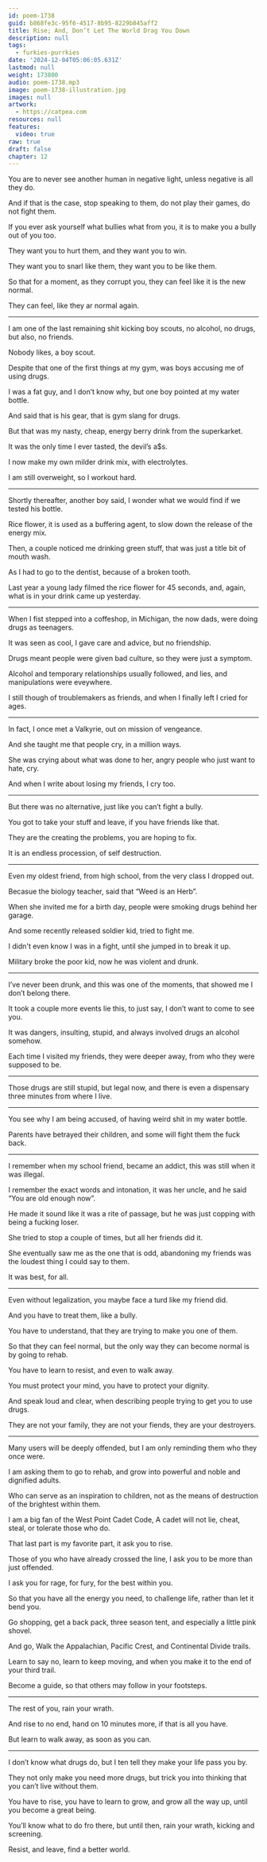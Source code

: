 ```yaml
---
id: poem-1738
guid: b868fe3c-95f6-4517-8b95-8229b845aff2
title: Rise; And, Don’t Let The World Drag You Down
description: null
tags:
  - furkies-purrkies
date: '2024-12-04T05:06:05.631Z'
lastmod: null
weight: 173800
audio: poem-1738.mp3
image: poem-1738-illustration.jpg
images: null
artwork:
  - https://catpea.com
resources: null
features:
  video: true
raw: true
draft: false
chapter: 12
---
```


You are to never see another human in negative light,
unless negative is all they do.

And if that is the case, stop speaking to them,
do not play their games, do not fight them.

If you ever ask yourself what bullies what from you,
it is to make you a bully out of you too.

They want you to hurt them,
and they want you to win.

They want you to snarl like them,
they want you to be like them.

So that for a moment, as they corrupt you,
they can feel like it is the new normal.

They can feel,
like they ar normal again.

---

I am one of the last remaining shit kicking boy scouts,
no alcohol, no drugs, but also, no friends.

Nobody likes,
a boy scout.

Despite that one of the first things at my gym,
was boys accusing me of using drugs.

I was a fat guy, and I don’t know why,
but one boy pointed at my water bottle.

And said that is his gear,
that is gym slang for drugs.

But that was my nasty, cheap,
energy berry drink from the superkarket.

It was the only time I ever tasted,
the devil’s a$s.

I now make my own milder drink mix,
with electrolytes.

I am still overweight,
so I workout hard.

---

Shortly thereafter, another boy said,
I wonder what we would find if we tested his bottle.

Rice flower, it is used as a buffering agent,
to slow down the release of the energy mix.

Then, a couple noticed me drinking green stuff,
that was just a title bit of mouth wash.

As I had to go to the dentist,
because of a broken tooth.

Last year a young lady filmed the rice flower for 45 seconds,
and, again, what is in your drink came up yesterday.

---

When I fist stepped into a coffeshop, in Michigan,
the now dads, were doing drugs as teenagers.

It was seen as cool,
I gave care and advice, but no friendship.

Drugs meant people were given bad culture,
so they were just a symptom.

Alcohol and temporary relationships usually followed,
and lies, and manipulations were eveywhere.

I still though of troublemakers as friends,
and when I finally left I cried for ages.

---

In fact, I once met a Valkyrie,
out on mission of vengeance.

And she taught me that people cry,
in a million ways.

She was crying about what was done to her,
angry people who just want to hate, cry.

And when I write about losing my friends,
I cry too.

---

But there was no alternative,
just like you can’t fight a bully.

You got to take your stuff and leave,
if you have friends like that.

They are the creating the problems,
you are hoping to fix.

It is an endless procession,
of self destruction.

---

Even my oldest friend,
from high school, from the very class I dropped out.

Becasue the biology teacher,
said that “Weed is an Herb”.

When she invited me for a birth day,
people were smoking drugs behind her garage.

And some recently released soldier kid,
tried to fight me.

I didn't even know I was in a fight,
until she jumped in to break it up.

Military broke the poor kid,
now he was violent and drunk.

---

I’ve never been drunk, and this was one of the moments,
that showed me I don’t belong there.

It took a couple more events lie this,
to just say, I don’t want to come to see you.

It was dangers, insulting, stupid,
and always involved drugs an alcohol somehow.

Each time I visited my friends,
they were deeper away, from who they were supposed to be.

---

Those drugs are still stupid, but legal now,
and there is even a dispensary three minutes from where I live.

---

You see why I am being accused,
of having weird shit in my water bottle.

Parents have betrayed their children,
and some will fight them the fuck back.

---

I remember when my school friend,
became an addict, this was still when it was illegal.

I remember the exact words and intonation, it was her uncle,
and he said “You are old enough now”.

He made it sound like it was a rite of passage,
but he was just copping with being a fucking loser.

She tried to stop a couple of times,
but all her friends did it.

She eventually saw me as the one that is odd,
abandoning my friends was the loudest thing I could say to them.

It was best,
for all.

---

Even without legalization,
you maybe face a turd like my friend did.

And you have to treat them,
like a bully.

You have to understand,
that they are trying to make you one of them.

So that they can feel normal,
but the only way they can become normal is by going to rehab.

You have to learn to resist,
and even to walk away.

You must protect your mind,
you have to protect your dignity.

And speak loud and clear,
when describing people trying to get you to use drugs.

They are not your family,
they are not your fiends, they are your destroyers.

---

Many users will be deeply offended,
but I am only reminding them who they once were.

I am asking them to go to rehab,
and grow into powerful and noble and dignified adults.

Who can serve as an inspiration to children,
not as the means of destruction of the brightest within them.

I am a big fan of the West Point Cadet Code,
A cadet will not lie, cheat, steal, or tolerate those who do.

That last part is my favorite part,
it ask you to rise.

Those of you who have already crossed the line,
I ask you to be more than just offended.

I ask you for rage, for fury,
for the best within you.

So that you have all the energy you need,
to challenge life, rather than let it bend you.

Go shopping, get a back pack, three season tent,
and especially a little pink shovel.

And go, Walk the Appalachian, Pacific Crest,
and Continental Divide trails.

Learn to say no, learn to keep moving,
and when you make it to the end of your third trail.

Become a guide,
so that others may follow in your footsteps.

---

The rest of you,
rain your wrath.

And rise to no end,
hand on 10 minutes more, if that is all you have.

But learn to walk away,
as soon as you can.

---

I don’t know what drugs do,
but I ten tell they make your life pass you by.

They not only make you need more drugs,
but trick you into thinking that you can’t live without them.

You have to rise, you have to learn to grow,
and grow all the way up, until you become a great being.

You’ll know what to do fro there,
but until then, rain your wrath, kicking and screening.

Resist, and leave,
find a better world.
